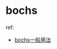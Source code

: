 # bochs
ref:
- [bochs一般用法](https://xlem0n.gitee.io/2019/10/23/2019-10-23-%E7%95%AA%E5%A4%96%E7%AF%87%E2%80%94%E2%80%94boch%E8%B0%83%E8%AF%95%E6%96%B9%E6%B3%95-2019/)